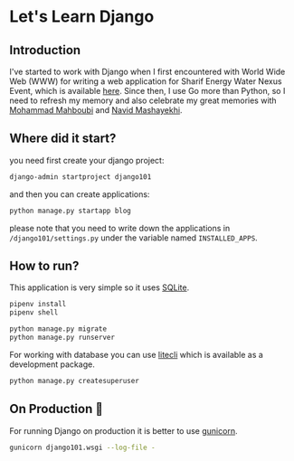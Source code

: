 # Let's Learn Django

## Introduction

I've started to work with Django when I first encountered with World Wide Web (WWW) for writing a web application for Sharif Energy Water Nexus Event, which is available [here](https://github.com/Panamo/EnerWat).
Since then, I use Go more than Python, so I need to refresh my memory and also celebrate my great memories with [Mohammad Mahboubi](https://github.com/mrma95) and [Navid Mashayekhi](https://github.com/navidmsk).

## Where did it start?

you need first create your django project:

```bash
django-admin startproject django101
```

and then you can create applications:

```bash
python manage.py startapp blog
```

please note that you need to write down the applications in `/django101/settings.py`
under the variable named `INSTALLED_APPS`.

## How to run?

This application is very simple so it uses [SQLite](https://www.sqlite.org/index.html).

```bash
pipenv install
pipenv shell
```

```bash
python manage.py migrate
python manage.py runserver
```

For working with database you can use [litecli](https://github.com/dbcli/litecli) which is available as a development package.

```bash
python manage.py createsuperuser
```

## On Production 🚀

For running Django on production it is better to use [gunicorn](https://gunicorn.org/).

```bash
gunicorn django101.wsgi --log-file -
```
